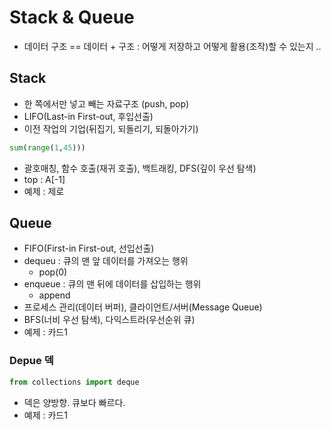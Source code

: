 # Stack & Queue
- 데이터 구조 == 데이터 + 구조 : 어떻게 저장하고 어떻게 활용(조작)할 수 있는지 ..

## Stack
- 한 쪽에서만 넣고 빼는 자료구조 (push, pop)
- LIFO(Last-in First-out, 후입선출)
- 이전 작업의 기업(뒤집기, 되돌리기, 되돌아가기)

```py
sum(range(1,45)))
```
- 괄호매칭, 함수 호출(재귀 호출), 백트래킹, DFS(깊이 우선 탐색)
- top : A[-1]
- 예제 : 제로

## Queue
- FIFO(First-in First-out, 선입선출)
-  dequeu : 큐의 맨 앞 데이터를 가져오는 행위
    - pop(0)
- enqueue : 큐의 맨 뒤에 데이터를 삽입하는 행위
    - append
- 프로세스 관리(데이터 버퍼), 클라이언트/서버(Message Queue) 
- BFS(너비 우선 탐색), 다익스트라(우선순위 큐)
- 예제 : 카드1

### Depue 덱
```py
from collections import deque
```
- 덱은 양방향. 큐보다 빠르다.
- 예제 : 카드1